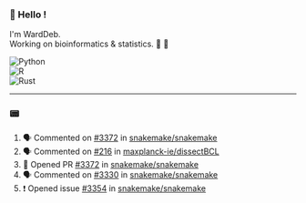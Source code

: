 ### :robot: Hello !

I'm WardDeb.  
Working on bioinformatics & statistics. 🧬 🧪  

![Python](https://img.shields.io/badge/python-3670A0?style=for-the-badge&logo=python&logoColor=ffdd54)  
![R](https://img.shields.io/badge/r-%23276DC3.svg?style=for-the-badge&logo=r&logoColor=white)  
![Rust](https://img.shields.io/badge/rust-%23000000.svg?style=for-the-badge&logo=rust&logoColor=white)  

---

### :pager:

<!--START_SECTION:activity-->
1. 🗣 Commented on [#3372](https://github.com/snakemake/snakemake/pull/3372#issuecomment-2720335402) in [snakemake/snakemake](https://github.com/snakemake/snakemake)
2. 🗣 Commented on [#216](https://github.com/maxplanck-ie/dissectBCL/pull/216#issuecomment-2714932090) in [maxplanck-ie/dissectBCL](https://github.com/maxplanck-ie/dissectBCL)
3. 💪 Opened PR [#3372](https://github.com/snakemake/snakemake/pull/3372) in [snakemake/snakemake](https://github.com/snakemake/snakemake)
4. 🗣 Commented on [#3330](https://github.com/snakemake/snakemake/issues/3330#issuecomment-2710871715) in [snakemake/snakemake](https://github.com/snakemake/snakemake)
5. ❗ Opened issue [#3354](https://github.com/snakemake/snakemake/issues/3354) in [snakemake/snakemake](https://github.com/snakemake/snakemake)
<!--END_SECTION:activity-->

